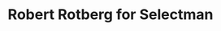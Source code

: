---
layout: post
title:  "Robert Rotberg for Selectman"
tags: "web"
thumb: fppdx1.jpg
desc: "Running for an elected office deserves a slick, quick site"
---